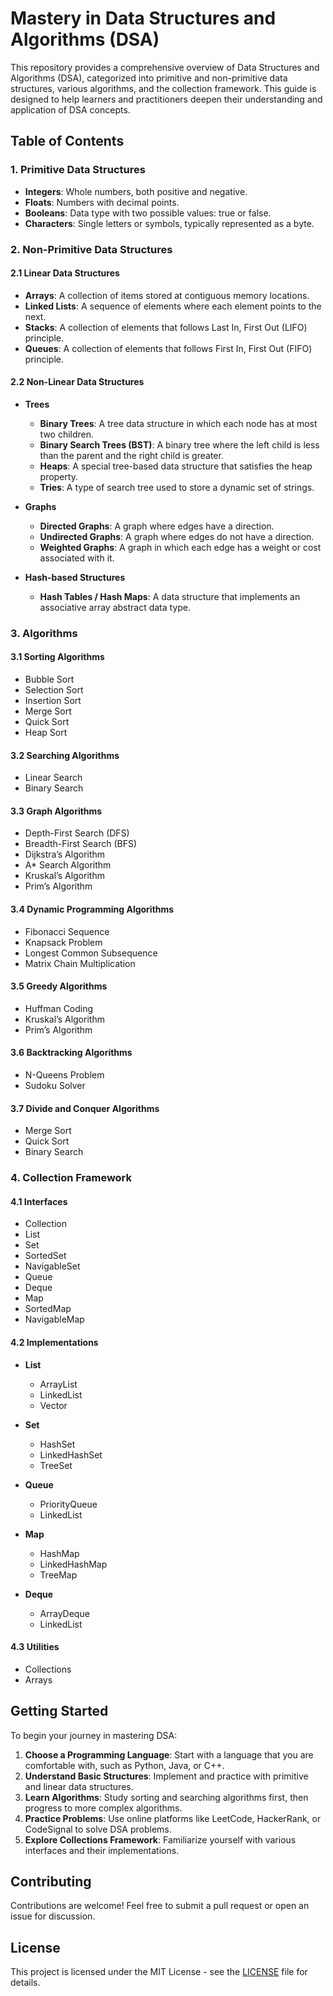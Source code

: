 # Mastery in Data Structures and Algorithms (DSA)

This repository provides a comprehensive overview of Data Structures and Algorithms (DSA), categorized into primitive and non-primitive data structures, various algorithms, and the collection framework. This guide is designed to help learners and practitioners deepen their understanding and application of DSA concepts.

## Table of Contents

### 1. Primitive Data Structures
- **Integers**: Whole numbers, both positive and negative.
- **Floats**: Numbers with decimal points.
- **Booleans**: Data type with two possible values: true or false.
- **Characters**: Single letters or symbols, typically represented as a byte.

### 2. Non-Primitive Data Structures

#### 2.1 Linear Data Structures
- **Arrays**: A collection of items stored at contiguous memory locations.
- **Linked Lists**: A sequence of elements where each element points to the next.
- **Stacks**: A collection of elements that follows Last In, First Out (LIFO) principle.
- **Queues**: A collection of elements that follows First In, First Out (FIFO) principle.

#### 2.2 Non-Linear Data Structures
- **Trees**
  - **Binary Trees**: A tree data structure in which each node has at most two children.
  - **Binary Search Trees (BST)**: A binary tree where the left child is less than the parent and the right child is greater.
  - **Heaps**: A special tree-based data structure that satisfies the heap property.
  - **Tries**: A type of search tree used to store a dynamic set of strings.
  
- **Graphs**
  - **Directed Graphs**: A graph where edges have a direction.
  - **Undirected Graphs**: A graph where edges do not have a direction.
  - **Weighted Graphs**: A graph in which each edge has a weight or cost associated with it.
  
- **Hash-based Structures**
  - **Hash Tables / Hash Maps**: A data structure that implements an associative array abstract data type.

### 3. Algorithms

#### 3.1 Sorting Algorithms
- Bubble Sort
- Selection Sort
- Insertion Sort
- Merge Sort
- Quick Sort
- Heap Sort

#### 3.2 Searching Algorithms
- Linear Search
- Binary Search

#### 3.3 Graph Algorithms
- Depth-First Search (DFS)
- Breadth-First Search (BFS)
- Dijkstra’s Algorithm
- A* Search Algorithm
- Kruskal’s Algorithm
- Prim’s Algorithm

#### 3.4 Dynamic Programming Algorithms
- Fibonacci Sequence
- Knapsack Problem
- Longest Common Subsequence
- Matrix Chain Multiplication

#### 3.5 Greedy Algorithms
- Huffman Coding
- Kruskal’s Algorithm
- Prim’s Algorithm

#### 3.6 Backtracking Algorithms
- N-Queens Problem
- Sudoku Solver

#### 3.7 Divide and Conquer Algorithms
- Merge Sort
- Quick Sort
- Binary Search

### 4. Collection Framework

#### 4.1 Interfaces
- Collection
- List
- Set
- SortedSet
- NavigableSet
- Queue
- Deque
- Map
- SortedMap
- NavigableMap

#### 4.2 Implementations
- **List**
  - ArrayList
  - LinkedList
  - Vector
  
- **Set**
  - HashSet
  - LinkedHashSet
  - TreeSet
  
- **Queue**
  - PriorityQueue
  - LinkedList
  
- **Map**
  - HashMap
  - LinkedHashMap
  - TreeMap
  
- **Deque**
  - ArrayDeque
  - LinkedList

#### 4.3 Utilities
- Collections
- Arrays

## Getting Started

To begin your journey in mastering DSA:

1. **Choose a Programming Language**: Start with a language that you are comfortable with, such as Python, Java, or C++.
2. **Understand Basic Structures**: Implement and practice with primitive and linear data structures.
3. **Learn Algorithms**: Study sorting and searching algorithms first, then progress to more complex algorithms.
4. **Practice Problems**: Use online platforms like LeetCode, HackerRank, or CodeSignal to solve DSA problems.
5. **Explore Collections Framework**: Familiarize yourself with various interfaces and their implementations.

## Contributing

Contributions are welcome! Feel free to submit a pull request or open an issue for discussion.

## License

This project is licensed under the MIT License - see the [LICENSE](License) file for details.
